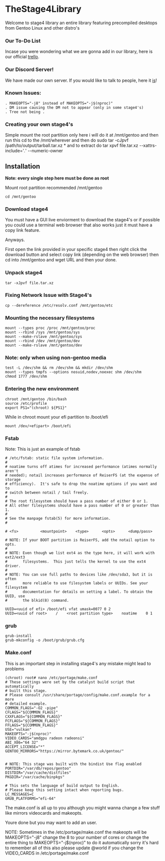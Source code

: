 # TheStage4Library
Welcome to stage4 library an entire library featuring precompiled desktops from Gentoo Linux and other distro's



### Our To-Do List
Incase you were wondering what we are gonna add in our library, here is our official [trello](https://trello.com/b/nh4u8iIM/thestage4library-todo).

### Our Discord Server!
We have made our own server. If you would like to talk to people, here it [is](https://discord.gg/wBty8aMjRZ)!

### Known Issues:
```
. MAKEOPTS="-j8" instead of MAKEOPTS="-j$(nproc)"
. DM issue causing the DM not to appear (only in some stage4's)
. Tree not being .
```
### Creating your own stage4's

Simple mount the root partition only here i will do it at /mnt/gentoo and then run this 
cd to the /mnt/wherever and then do sudo tar -cJpvf /path/to/output/tarball.tar.xz *
and to extract do
tar xpvf file.tar.xz --xattrs-include='*.*' --numeric-owner 

## Installation

**Note: every single step here must be done as root**

Mount root partition recommended /mnt/gentoo
```
cd /mnt/gentoo
```
### Download stage4
You must have a GUI live enviorment to download the stage4's or if possible you could use a terminal web browser that also works just it must have a copy link feature.

Anyways.

First open the link provided in your specific stage4 then right click  the download button and select copy link (depending on the web browser) then cd into /mnt/gentoo and wget URL and then your done.

### Unpack stage4
```
tar -xJpvf file.tar.xz 
```

### Fixing Network Issue with Stage4's
```
cp --dereference /etc/resolv.conf /mnt/gentoo/etc
```

### Mounting the necessary filesystems
```
mount --types proc /proc /mnt/gentoo/proc
mount --rbind /sys /mnt/gentoo/sys
mount --make-rslave /mnt/gentoo/sys
mount --rbind /dev /mnt/gentoo/dev
mount --make-rslave /mnt/gentoo/dev
```

### Note: only when using non-gentoo media
```
test -L /dev/shm && rm /dev/shm && mkdir /dev/shm
mount --types tmpfs --options nosuid,nodev,noexec shm /dev/shm
chmod 1777 /dev/shm
```

### Entering the new environment
```
chroot /mnt/gentoo /bin/bash
source /etc/profile
export PS1="(chroot) ${PS1}"
```

While in chroot mount your efi partition to /boot/efi
```
mount /dev/<efipart> /boot/efi
```

### Fstab
Note: This is just an example of fstab
```
# /etc/fstab: static file system information.
#
# noatime turns off atimes for increased performance (atimes normally aren't 
# needed); notail increases performance of ReiserFS (at the expense of storage 
# efficiency).  It's safe to drop the noatime options if you want and to 
# switch between notail / tail freely.
#
# The root filesystem should have a pass number of either 0 or 1.
# All other filesystems should have a pass number of 0 or greater than 1.
#
# See the manpage fstab(5) for more information.
#

# <fs>			<mountpoint>	<type>		<opts>		<dump/pass>

# NOTE: If your BOOT partition is ReiserFS, add the notail option to opts.
#
# NOTE: Even though we list ext4 as the type here, it will work with ext2/ext3
#       filesystems.  This just tells the kernel to use the ext4 driver.
#
# NOTE: You can use full paths to devices like /dev/sda3, but it is often
#       more reliable to use filesystem labels or UUIDs. See your filesystem
#       documentation for details on setting a label. To obtain the UUID, use
#       the blkid(8) command.

UUID=<uuid of efi> /boot/efi vfat umask=0077 0 2
UUID=<uuid of root>    /    <root partition type>    noatime    0 1
```

### grub
```
grub-install
grub-mkconfig -o /boot/grub/grub.cfg
```

### Make.conf
This is an important step in installing stage4's any mistake might lead to problems
```
(chroot) root# nano /etc/portage/make.conf
# These settings were set by the catalyst build script that automatically
# built this stage.
# Please consult /usr/share/portage/config/make.conf.example for a more
# detailed example.
COMMON_FLAGS="-O2 -pipe"
CFLAGS="${COMMON_FLAGS}"
CXXFLAGS="${COMMON_FLAGS}"
FCFLAGS="${COMMON_FLAGS}"
FFLAGS="${COMMON_FLAGS}"
USE="vulkan"
MAKEOPTS="-j$(nproc)"
VIDEO_CARDS="amdgpu radeon radeonsi"
ABI_X86="64 32"
ACCEPT_LICENSE="*"
GENTOO_MIRRORS="https://mirror.bytemark.co.uk/gentoo/"


# NOTE: This stage was built with the bindist Use flag enabled
PORTDIR="/var/db/repos/gentoo"
DISTDIR="/var/cache/distfiles"
PKGDIR="/var/cache/binpkgs"

# This sets the language of build output to English.
# Please keep this setting intact when reporting bugs.
LC_MESSAGES=C
GRUB_PLATFORMS="efi-64"
```
The make.conf is all up to you although you might wanna change a few stuff like mirrors videocards and makeopts.

Youre done but you may want to add an user.

NOTE:
Sometimes in the /etc/portage/make.conf the makeopts will be MAKEOPTS="-j8" change the 8 to your number of cores or change the entire thing to MAKEOPTS="-j$(nproc)" to do it automatically sorry it's hard to remember all of this also please update @world if you change the VIDEO_CARDS in /etc/portage/make.conf

